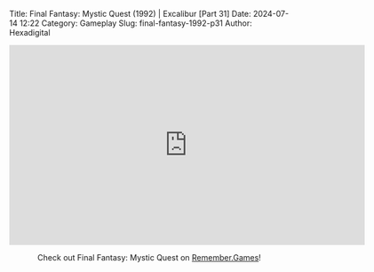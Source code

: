 Title: Final Fantasy: Mystic Quest (1992) | Excalibur [Part 31]
Date: 2024-07-14 12:22
Category: Gameplay
Slug: final-fantasy-1992-p31
Author: Hexadigital

<center><iframe src="https://www.youtube.com/embed/PowP84boP78?feature=oembed" allow="accelerometer; autoplay; encrypted-media; gyroscope; picture-in-picture" width="640" height="360" frameborder="0"></iframe>

Check out Final Fantasy: Mystic Quest on [Remember.Games](https://remember.games/game/8116/final-fantasy-mystic-quest/)!</center>